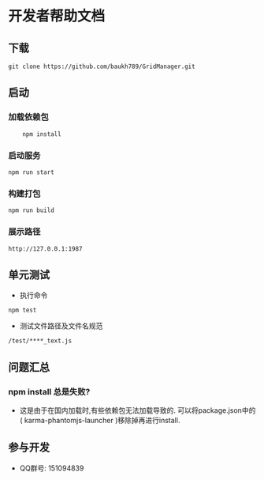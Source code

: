 # 开发者帮助文档
## 下载
```git
git clone https://github.com/baukh789/GridManager.git
```

## 启动
### 加载依赖包
```
	npm install
```
### 启动服务
```
npm run start
```
### 构建打包
```
npm run build
```
### 展示路径 
```
http://127.0.0.1:1987
```

## 单元测试
- 执行命令
```
npm test
```
- 测试文件路径及文件名规范
```
/test/****_text.js
```

## 问题汇总
### npm install 总是失败?
- 这是由于在国内加载时,有些依赖包无法加载导致的. 可以将package.json中的( karma-phantomjs-launcher )移除掉再进行install.

## 参与开发
- QQ群号: 151094839
